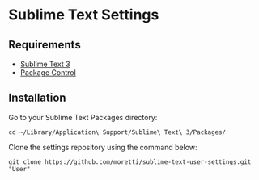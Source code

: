 # Sublime Text Settings

## Requirements
- [Sublime Text 3](http://www.sublimetext.com/)
- [Package Control](https://sublime.wbond.net/)

## Installation

Go to your Sublime Text Packages directory:

    cd ~/Library/Application\ Support/Sublime\ Text\ 3/Packages/

Clone the settings repository using the command below:

    git clone https://github.com/moretti/sublime-text-user-settings.git "User"

